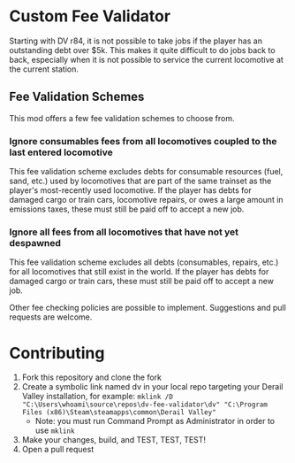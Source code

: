 # Custom Fee Validator

Starting with DV r84, it is not possible to take jobs if the player has an outstanding debt over $5k. This makes it quite difficult to do jobs back to back, especially when it is not possible to service the current locomotive at the current station.

## Fee Validation Schemes

This mod offers a few fee validation schemes to choose from.

### Ignore consumables fees from all locomotives coupled to the last entered locomotive

This fee validation scheme excludes debts for consumable resources (fuel, sand, etc.) used by locomotives that are part of the same trainset as the player's most-recently used locomotive. If the player has debts for damaged cargo or train cars, locomotive repairs, or owes a large amount in emissions taxes, these must still be paid off to accept a new job.

### Ignore all fees from all locomotives that have not yet despawned

This fee validation scheme excludes all debts (consumables, repairs, etc.) for all locomotives that still exist in the world. If the player has debts for damaged cargo or train cars, these must still be paid off to accept a new job.

Other fee checking policies are possible to implement. Suggestions and pull requests are welcome.

# Contributing

1. Fork this repository and clone the fork
1. Create a symbolic link named dv in your local repo targeting your Derail Valley installation, for example: `mklink /D "C:\Users\whoami\source\repos\dv-fee-validator\dv" "C:\Program Files (x86)\Steam\steamapps\common\Derail Valley"`
    * Note: you must run Command Prompt as Administrator in order to use `mklink`
1. Make your changes, build, and TEST, TEST, TEST!
1. Open a pull request
